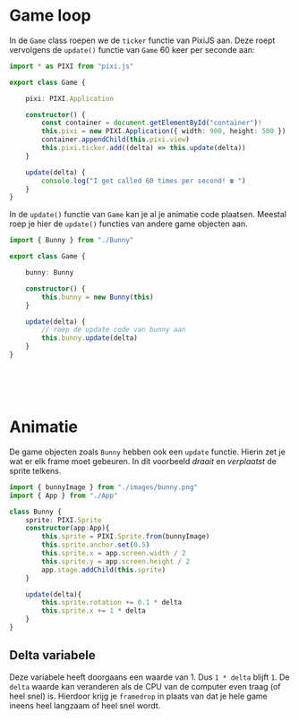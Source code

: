 # Game loop

In de `Game` class roepen we de `ticker` functie van PixiJS aan. Deze roept vervolgens de `update()` functie van `Game` 60 keer per seconde aan:

```typescript
import * as PIXI from "pixi.js"

export class Game {

    pixi: PIXI.Application

    constructor() {
        const container = document.getElementById("container")!
        this.pixi = new PIXI.Application({ width: 900, height: 500 })
        container.appendChild(this.pixi.view)
        this.pixi.ticker.add((delta) => this.update(delta))
    }

    update(delta) {
        console.log("I get called 60 times per second! ☎️ ")
    }
}
```

In de `update()` functie van `Game` kan je al je animatie code plaatsen. Meestal roep je hier de `update()` functies van andere game objecten aan.


```typescript
import { Bunny } from "./Bunny"

export class Game {

    bunny: Bunny

    constructor() {
        this.bunny = new Bunny(this)
    }

    update(delta) {
        // roep de update code van bunny aan
        this.bunny.update(delta)
    }
}
```

<br>
<br>
<br>

# Animatie

De game objecten zoals `Bunny` hebben ook een `update` functie. Hierin zet je wat er elk frame moet gebeuren. In dit voorbeeld *draait* en *verplaatst* de sprite telkens.

```typescript
import { bunnyImage } from "./images/bunny.png"
import { App } from "./App"

class Bunny {
    sprite: PIXI.Sprite
    constructor(app:App){
        this.sprite = PIXI.Sprite.from(bunnyImage)
        this.sprite.anchor.set(0.5)
        this.sprite.x = app.screen.width / 2
        this.sprite.y = app.screen.height / 2
        app.stage.addChild(this.sprite)
    }

    update(delta){
        this.sprite.rotation += 0.1 * delta
        this.sprite.x += 1 * delta
    }
}
```

## Delta variabele

Deze variabele heeft doorgaans een waarde van 1.  Dus `1 * delta` blijft `1`. De `delta` waarde kan veranderen als de CPU van de computer even traag (of heel snel) is. Hierdoor krijg je `framedrop` in plaats van dat je hele game ineens heel langzaam of heel snel wordt.